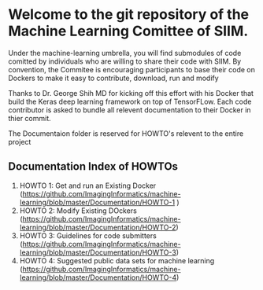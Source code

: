 # Welcome to the git repository of the Machine Learning Comittee of SIIM. 

Under the machine-learning umbrella, you will find submodules of code
comitted by individuals who are willing to share their code with SIIM. 
By convention, the Commitee is encouraging participants to base their
code on Dockers to make it easy to contribute, download, run and modify

Thanks to Dr. George Shih MD for kicking off this effort with his Docker 
that build the Keras deep learning framework on top of TensorFLow. Each 
code contributor is asked to bundle all relevent documentation to their
Docker in thier commit. 

The Documentaion folder is reserved for HOWTO's relevent to the entire
project

Documentation Index of HOWTOs
--
1. HOWTO 1: Get and run an Existing Docker  (https://github.com/ImagingInformatics/machine-learning/blob/master/Documentation/HOWTO-1 )
1. HOWTO 2: Modify Existing DOckers  (https://github.com/ImagingInformatics/machine-learning/blob/master/Documentation/HOWTO-2)
1. HOWTO 3: Guidelines for code submitters  (https://github.com/ImagingInformatics/machine-learning/blob/master/Documentation/HOWTO-3)
1. HOWTO 4: Suggested public data sets for machine learning  (https://github.com/ImagingInformatics/machine-learning/blob/master/Documentation/HOWTO-4)





